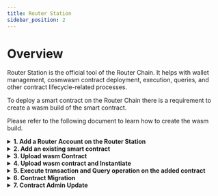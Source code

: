 ```yaml
---
title: Router Station
sidebar_position: 2
---
```


# Overview

Router Station is the official tool of the Router Chain. It helps with wallet management, cosmwasm contract deployment, execution, queries, and other contract lifecycle-related processes.

To deploy a smart contract on the Router Chain there is a requirement to create a wasm build of the smart contract. 

Please refer to the following document to learn how to create the wasm build.

<details>
<summary><b>1. Add a Router Account on the Router Station</b></summary>

To use the Router Station UI for any operation related to the contract life-cycle process( except the contract read query), you need to have at least one account added in the Router Station. To add an account in the Router Station, you need to follow the below mentioned steps or you can also follow the video. 

- Click on the “Add Account” button
- In the pop-up, fill the “Label” & “Mnemonic” text areas. You can also click on the refresh button to get a new Mnemonic.
- Now, click on the “Add” button. and your account is added to the Router Station.
- You can follow the same process for multiple accounts here.

<center>
<video width="640" height="357.33" controls>
  <source src={require('./videos/add_account.mpg').default} type="video/mp4">
  </source>
</video>
</center>

<!-- [add_account.gif](../../src/images/add-account.gif) -->

</details>

<details>
<summary><b>2. Add an existing smart contract</b></summary>

You can add an existing cosmwasm contract in the Router Station. To add an existing contract address, you need to click on the “+Add contract” button.  A pop-up shows up. The router contract address can be added in the Import contract text field and can be imported for further action.

<center><img src={require('../../../src/images/add-existing-contract.png').default} alt="Add an existing contract" style={{width: 640, marginBottom: 12}}/></center>


</details>

<details>
<summary><b>3. Upload wasm Contract</b></summary>

The Router Chain is a cosmos chain. To deploy a smart contract first, you need to upload the contract’s wasm file on the chain. On Router Station to upload a wasm file, you need to follow the below mentioned steps or you can also follow the video. 

- Click on the “+Add Contract” button. It will open up one pop-up.
- Here, you need to select the wasm file.
- Then click on the “Upload Only” button.

<center>
<video width="640" height="357.33" controls>
  <source src={require('./videos/upload.mp4').default} type="video/mp4">
  </source>
</video>
</center>

Once the upload button is clicked an <code>Uploading Contract</code> toast msg can be seen, which signifies that the contract upload is happening in the background.

After the successful transaction, a success toast message can be seen with the <code>Uploaded code Id</code> to the right. 

</details>

<details>
<summary><b>4. Upload wasm contract and Instantiate</b></summary>

In Router Chain, you can create a new contract by instantiating a deployed code id. If you don’t have a deployed code id preset then you can deploy and instantiate the contract otherwise instantiate the contract by using the existing deployed code id.

You provide both functionalities on the Router Station. 

To deploy and instantiate a smart contract first, you need to follow the below mentioned steps or you can also follow the video. 

- Click on the “+Add Contract” button. It will open up one pop-up.
- First, you need to select the “From file” radio button.
- You need to fill the “Label” text box and instantiate the message.
- The admin field is optional. If it is empty our admin will be null and that makes the contract immutable.
- Here, you also need to select the wasm file.
- Then click on the “Upload and Instantiate” button.


<center>
<video width="640" height="357.33" controls>
  <source src={require('./videos/new_contract.mp4').default} type="video/mp4">
  </source>
</video>
</center>

<!-- [new_contract.mp4](https://s3-us-west-2.amazonaws.com/secure.notion-static.com/8124b3c5-c2e1-4e56-9d70-a9e7e7c9e04d/new_contract.mp4) -->

Once the upload and instantiate button is clicked upon, an <code>Uploading Contract</code> toast message can be seen. This signifies that the uploading of the contract is happening in the background.

Right after uploading is successful, the uploaded contract’s code id and instantiating contract toast msg can be seen. This signifies that the instantiation of the contract is happening in the background. 

After successful instantiation of the contract, a success toast with the instantiated contract address can be seen, in it to the right and that particular contract added on to the left side under the Contracts section can be seen.

</details>

<details>
<summary><b>5. Execute transaction  and Query operation on the added contract</b></summary>

A cosmwasm contract has multiple execute or query messages. The execute message can read and write the contract states, but the query messages can only read contract storage. That is why to perform execute messages you need to have a user account, but not for the query messages.

In the Router station, you need to select one contract on which you want to perform the operation. Then you can write down the JSON query in the text section as shown in the video. Now, according to the query type you can hit either the “Execute” or the “query” button.  The output will be shown in the right section of the query. 
Please check out the video, In this video, you performed the message execution and query for the Counter contract. link?

<center>
<video width="640" height="357.33" controls>
  <source src={require('./videos/messages.mp4').default} type="video/mp4">
  </source>
</video>
</center>

<!-- [messages.mp4](https://s3-us-west-2.amazonaws.com/secure.notion-static.com/5c3c2ea3-b7c2-4d94-98ce-44569b66639e/messages.mp4) -->

</details>

<details>
<summary><b>6. Contract Migration</b></summary>

Cosmwasm contracts can be upgraded. To upgrade a cosmwasm smart contract, you need to satisfy two conditions. The contract should support migration and its admin address should not be null. To migrate the contract, you need to follow the below mentioned steps or you can also follow the video. 

- Select the contract that needs to be migrated.
- Click on the “Migrate Contract” button. It will open one pop-up.
- Provide the new code id and the “migration message”.
- Now, Click on the “migrate” button. It will submit the migration message on the chain.

Upon, the successful transaction you will able to see the updated code id in the contract info section.

<center>
<video width="640" height="357.33" controls>
  <source src={require('./videos/migration.mp4').default} type="video/mp4">
  </source>
</video>
</center>

</details>

<details>
<summary><b>7. Contract Admin Update</b></summary>

Cosmwasm contracts have an admin address. It is provided at the time of instantiation of the contract. It decides the contract’s immutability. If it is null, the contact is immutable. 

To update the contract’s admin address, you need to follow the below mentioned steps or you can also follow the video. 

- Select the contract that needs to be updated.
- Click on the “Update Admin” button. It will open one pop-up.
- Provide the new admin address or leave it empty( if you want to set the admin address to null).
- Now, Click on the “update” button. It will submit the update admin message on the chain.

<center>
<video width="640" height="357.33" controls>
  <source src={require('./videos/update_admin.mp4').default} type="video/mp4">
  </source>
</video>
</center>

Upon, the successful transaction you will able to see the updated admin address in the contract info section.

</details>